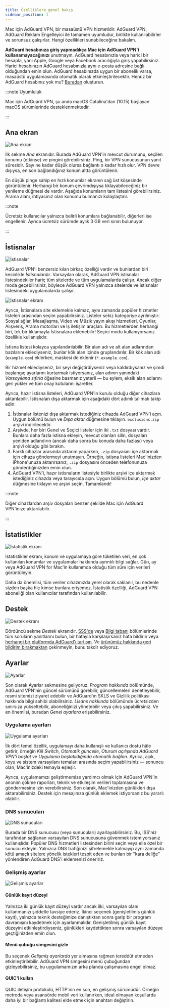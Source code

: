 ```yaml
---
title: Özelliklere genel bakış
sidebar_position: 1
---
```


Mac için AdGuard VPN, bir masaüstü VPN hizmetidir. AdGuard VPN, AdGuard Reklam Engelleyici ile tamamen uyumludur, birlikte kullanılabilirler ve sorunsuz çalışırlar. Hangi özellikleri sunabileceğine bakalım.

**AdGuard hesabınıza giriş yapmadıkça Mac için AdGuard VPN'i kullanamayacağınızı** unutmayın. AdGuard hesabınızla veya harici bir hesapla, yani Apple, Google veya Facebook aracılığıyla giriş yapabilirsiniz. Harici hesabınızın AdGuard hesabınızla aynı e-posta adresine bağlı olduğundan emin olun. AdGuard hesabınızda uygun bir abonelik varsa, masaüstü uygulamasında otomatik olarak etkinleştirilecektir. Henüz bir AdGuard hesabınız yok mu? [Buradan](https://auth.adguard.com/registration.html) oluşturun.

:::note Uyumluluk

Mac için AdGuard VPN, şu anda macOS Catalina'dan (10.15) başlayan macOS sürümlerinde desteklenmektedir.

:::

## Ana ekran

![Ana ekran](https://cdn.adguardvpn.com/content/kb/vpn/mac/vpn_main_new_en.jpeg)

İlk sekme *Ana* ekranıdır. Burada AdGuard VPN'in mevcut durumunu, seçilen konumu (etkinse) ve pingini görebilirsiniz. Ping, bir VPN sunucusunun yanıt süresidir. Sayı ne kadar düşük olursa bağlantı o kadar hızlı olur. VPN devre dışıysa, en son bağlandığınız konum altta görüntülenir.

En düşük pinge sahip en hızlı konumlar ekranın sağ üst köşesinde görüntülenir. Herhangi bir konum çevrimdışıysa tıklayabileceğiniz bir yenileme düğmesi de vardır. Aşağıda konumların tam listesini görebilirsiniz. Arama alanı, ihtiyacınız olan konumu bulmanızı kolaylaştırır.

:::note

Ücretsiz kullanıcılar yalnızca belirli konumlara bağlanabilir, diğerleri ise engellenir. Ayrıca ücretsiz sürümde aylık 3 GB veri sınırı bulunuyor.

:::

## İstisnalar

![İstisnalar](https://cdn.adguardvpn.com/content/kb/vpn/mac/exclusions_new_en.png)

AdGuard VPN'i benzersiz kılan birkaç özelliği vardır ve bunlardan biri kesinlikle *İstisnalardır*. Varsayılan olarak, AdGuard VPN istisnalar listesindekiler hariç tüm sitelerde ve tüm uygulamalarda çalışır. Ancak diğer moda geçebilirsiniz, böylece AdGuard VPN yalnızca sitelerde ve istisnalar listesindeki uygulamalarda çalışır.

![İstisnalar ekranı](https://cdn.adguardvpn.com/content/kb/vpn/mac/services_new_en.png)

Ayrıca, İstisnalara site eklemekle kalmaz, aynı zamanda popüler hizmetler listeleri arasından seçim yapabilirsiniz. Listeler sekiz kategoriye ayrılmıştır: Sosyal ağlar, Mesajlaşma, Video ve Müzik yayın akışı hizmetleri, Oyunlar, Alışveriş, Arama motorları ve İş iletişim araçları. Bu hizmetlerden herhangi biri, tek bir tıklamayla İstisnalara eklenebilir! Seçici modu kullanıyorsanız özellikle kullanışlıdır.

İstisna listesi kolayca yapılandırılabilir. Bir alan adı ve alt alan adlarından bazılarını eklediyseniz, bunlar kök alan içinde gruplandırılır. Bir kök alan adı (`example.com`) eklerken, maskesi de eklenir (`*.example.com`).

Bir hizmet eklediyseniz, bir şeyi değiştirdiyseniz veya kaldırdıysanız ve şimdi başlangıç ayarlarını kurtarmak istiyorsanız, alan adının yanındaki *Varsayılana sıfırla* öğesine basmanız yeterli — bu eylem, eksik alan adlarını geri yükler ve tüm onay kutularını işaretler.

Ayrıca, hazır istisna listeleri, AdGuard VPN'in kurulu olduğu diğer cihazlara aktarılabilir. İstisnaları dışa aktarmak için aşağıdaki dört adımlı talimatı takip edin:

1. İstisnalar listenizi dışa aktarmak istediğiniz cihazda AdGuard VPN'i açın. Uygun bölümü bulun ve *Dışa aktar* düğmesine tıklayın. `exclusions.zip` arşivi indirilecektir.
2. Arşivde, her biri Genel ve Seçici listeler için iki `.txt` dosyası vardır. Bunlara daha fazla istisna ekleyin, mevcut olanları silin, dosyaları yeniden adlandırın (ancak daha sonra bu konuda daha fazlası) veya arşivi olduğu gibi bırakın.
3. Farklı cihazlar arasında aktarım yaparken, `.zip` dosyasını içe aktarmak için cihaza göndermeyi unutmayın. Örneğin, istisna listeleri Mac'inizden iPhone'unuza aktarırsanız, `.zip` dosyasını önceden telefonunuza gönderdiğinizden emin olun.
4. AdGuard VPN'i, hazır istisnaların listesiyle birlikte arşivi içe aktarmak istediğiniz cihazda veya tarayıcıda açın. Uygun bölümü bulun, *İçe aktar* düğmesine tıklayın ve arşivi seçin. Tamamlandı!

:::note

Diğer cihazlardan arşiv dosyaları benzer şekilde Mac için AdGuard VPN'inize aktarılabilir.

:::

## İstatistikler

![İstatistik ekranı](https://cdn.adguardvpn.com/content/kb/vpn/mac/statistics_en.png)

İstatistikler ekranı, konum ve uygulamaya göre tüketilen veri, en çok kullanılan konumlar ve uygulamalar hakkında ayrıntılı bilgi sağlar. Gün, ay veya AdGuard VPN for Mac'in kullanımda olduğu tüm süre için verileri görüntüleyin.

Daha da önemlisi, tüm veriler cihazınızda yerel olarak saklanır, bu nedenle sizden başka hiç kimse bunlara erişemez. İstatistik özelliği, AdGuard VPN aboneliği olan kullanıcılar tarafından kullanılabilir.

## Destek

![Destek ekranı](https://cdn.adguardvpn.com/content/kb/vpn/mac/support_new_en.png)

Dördüncü sekme *Destek* ekranıdır. [SSS'de](https://adguard-vpn.com/welcome.html#faq) veya [Bilgi tabanı](/) bölümlerinde tüm soruların yanıtlarını bulun, bir hatayla karşılaşırsanız hata bildirin veya [herhangi bir platformda AdGuard'ı tartışın](https://adguard.com/discuss.html). Ve [ürünümüz hakkında geri bildirim bırakmaktan](https://surveys.adguard.com/vpn_mac/form.html) çekinmeyin, bunu takdir ediyoruz.

## Ayarlar

![Ayarlar](https://cdn.adguardvpn.com/content/kb/vpn/mac/settings_new_en.png)

Son olarak Ayarlar sekmesine geliyoruz. *Program hakkında* bölümünde, AdGuard VPN'nin güncel sürümünü görebilir, güncellemeleri denetleyebilir, resmi sitemizi ziyaret edebilir ve AdGuard'ın SKLS ve Gizlilik politikası hakkında bilgi sahibi olabilirsiniz. *Lisans hakkında* bölümünde ücretsizden sınırsıza yükseltebilir, aboneliğinizi yönetebilir veya çıkış yapabilirsiniz. Ve en önemlisi, buradan *Genel ayarlara* erişebilirsiniz.

### Uygulama ayarları

![Uygulama ayarları](https://cdn.adguardvpn.com/content/kb/vpn/mac/general-settings_new_en.png)

İlk dört temel özellik, uygulamayı daha kullanışlı ve kullanıcı dostu hâle getirir, örneğin *Kill Switch*, *Otomatik güncelle*, *Oturum açılışında AdGuard VPN'i başlat* ve *Uygulama başlatıldığında otomatik bağlan*. Ayrıca, açık, koyu ve sistem varsayılanı temaları arasında seçim yapabilirsiniz — sonuncu olan, Mac'inizdeki temayla eşleşir.

Ayrıca, uygulamamızı geliştirmemize yardımcı olmak için AdGuard VPN'in anonim çökme raporları, teknik ve etkileşim verileri toplamasına ve göndermesine izin verebilirsiniz. Son olarak, Mac'inizden günlükleri dışa aktarabilirsiniz. Destek için mesajınıza günlük eklemek istiyorsanız bu yararlı olabilir.

### DNS sunucuları

![DNS sunucuları](https://cdn.adguardvpn.com/content/kb/vpn/mac/dns_new_en.png)

Burada bir DNS sunucusu (veya sunucuları) ayarlayabilirsiniz. Bu, İSS'niz tarafından sağlanan varsayılan DNS sunucusuna güvenmek istemiyorsanız kullanışlıdır. Popüler DNS hizmetleri listesinden birini seçin veya elle özel bir sunucu ekleyin. Yalnızca DNS trafiğinizi şifrelemekle kalmayıp aynı zamanda kötü amaçlı sitelere yönelik istekleri tespit eden ve bunları bir "kara deliğe" yönlendiren AdGuard DNS'i eklemenizi öneririz.

### Gelişmiş ayarlar

![Gelişmiş ayarlar](https://cdn.adguardvpn.com/content/kb/vpn/mac/advanced-settings_new_en.png)

#### Günlük kayıt düzeyi

Yalnızca iki günlük kayıt düzeyi vardır ancak ilki, varsayılan olanı kullanmanızı şiddetle tavsiye ederiz. İkinci seçenek (genişletilmiş günlük kayıt), yalnızca teknik desteğimize danıştıktan sonra garip bir program davranışını kaydetmek için ayarlanmalıdır. Genişletilmiş günlük kayıt düzeyini etkinleştirdiyseniz, günlükleri kaydettikten sonra varsayılan düzeye geçtiğinizden emin olun.

#### Menü çubuğu simgesini gizle

Bu seçenek *Gelişmiş ayarlarda* yer almasına rağmen tereddüt etmeden etkinleştirilebilir. AdGuard VPN simgesini menü çubuğundan gizleyebilirsiniz, bu uygulamamızın arka planda çalışmasına engel olmaz.

#### QUIC'i kullan

QUIC iletişim protokolü, HTTP'nin en son, en gelişmiş sürümüdür. Örneğin metroda veya asansörde mobil veri kullanırken, ideal olmayan koşullarda daha iyi bir bağlantı kalitesi elde etmek için anahtarı değiştirin.

